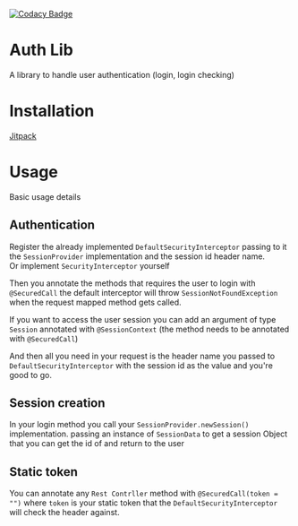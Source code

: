 [![Codacy Badge](https://api.codacy.com/project/badge/Grade/61d02e4a900f444f9cbf3731a022a927)](https://www.codacy.com/manual/MouamleH/security-login?utm_source=github.com&amp;utm_medium=referral&amp;utm_content=MouamleH/auth-lib&amp;utm_campaign=Badge_Grade)

# Auth Lib
A library to handle user authentication (login, login checking)

# Installation
[Jitpack](https://jitpack.io/#MouamleH/auth-lib/1.0.0)

# Usage
Basic usage details

## Authentication
Register the already implemented `DefaultSecurityInterceptor`  passing to it the `SessionProvider` implementation and the session id header name. <br>
Or implement `SecurityInterceptor` yourself 

Then you annotate the methods that requires the user to login with `@SecuredCall`
the default interceptor will throw `SessionNotFoundException` 
when the request mapped method gets called.

If you want to access the user session you can add 
an argument of type `Session` annotated with `@SessionContext` 
(the method needs to be annotated with `@SecuredCall`)

And then all you need in your request is the header name you passed to `DefaultSecurityInterceptor`   with the session id as the value and you're good to go.



## Session creation

In your login method you call your `SessionProvider.newSession()` implementation.
passing an instance of `SessionData` to get a session Object that you can get the id of and return to the user



## Static token

You can annotate any `Rest Contrller` method with `@SecuredCall(token = "")`  where `token` is your static token that the `DefaultSecurityInterceptor`  will check the header against. 

